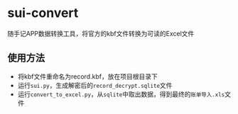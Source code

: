 # sui-convert

随手记APP数据转换工具，将官方的kbf文件转换为可读的Excel文件

## 使用方法

- 将kbf文件重命名为record.kbf，放在项目根目录下
- 运行`sui.py`，生成解密后的`record_decrypt.sqlite`文件
- 运行`convert_to_excel.py`，从`sqlite`中取出数据，得到最终的`账单导入.xls`文件
